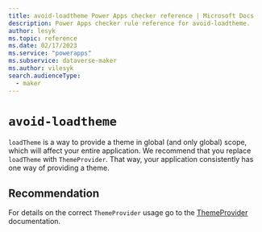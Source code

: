 ```yaml
---
title: avoid-loadtheme Power Apps checker reference | Microsoft Docs
description: Power Apps checker rule reference for avoid-loadtheme.
author: lesyk
ms.topic: reference
ms.date: 02/17/2023
ms.service: "powerapps"
ms.subservice: dataverse-maker
ms.author: vilesyk
search.audienceType:
  - maker
---
```


# `avoid-loadtheme`

`loadTheme` is a way to provide a theme in global (and only global) scope, which will affect your entire application. We recommend that you replace `loadTheme` with `ThemeProvider`. That way, your application consistently has one way of providing a theme.

## Recommendation

For details on the correct `ThemeProvider` usage go to the [ThemeProvider](https://github.com/microsoft/fluentui/wiki/How-to-apply-theme-to-Fluent-UI-React-components#themeprovider-in-preview) documentation.

